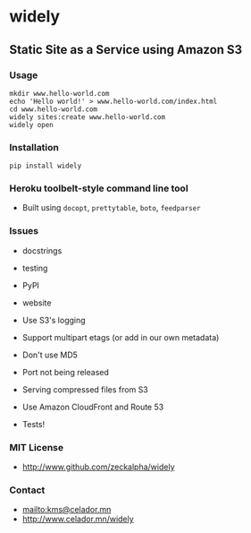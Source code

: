 # widely
## Static Site as a Service using Amazon S3

### Usage

~~~~
mkdir www.hello-world.com
echo 'Hello world!' > www.hello-world.com/index.html
cd www.hello-world.com
widely sites:create www.hello-world.com
widely open
~~~~


### Installation

~~~~
pip install widely
~~~~


### Heroku toolbelt-style command line tool

- Built using `docopt`, `prettytable`, `boto`, `feedparser`


### Issues

- docstrings
- testing
- PyPI
- website

- Use S3's logging
- Support multipart etags (or add in our own metadata)
- Don't use MD5
- Port not being released
- Serving compressed files from S3
- Use Amazon CloudFront and Route 53
- Tests!


### MIT License

- <http://www.github.com/zeckalpha/widely>


### Contact

- <mailto:kms@celador.mn>
- <http://www.celador.mn/widely>
